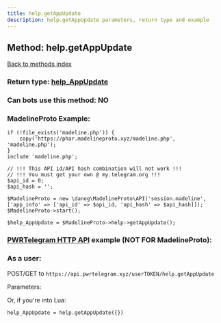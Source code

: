 ```yaml
---
title: help.getAppUpdate
description: help.getAppUpdate parameters, return type and example
---
```

## Method: help.getAppUpdate  
[Back to methods index](index.md)




### Return type: [help\_AppUpdate](../types/help_AppUpdate.md)

### Can bots use this method: **NO**


### MadelineProto Example:


```
if (!file_exists('madeline.php')) {
    copy('https://phar.madelineproto.xyz/madeline.php', 'madeline.php');
}
include 'madeline.php';

// !!! This API id/API hash combination will not work !!!
// !!! You must get your own @ my.telegram.org !!!
$api_id = 0;
$api_hash = '';

$MadelineProto = new \danog\MadelineProto\API('session.madeline', ['app_info' => ['api_id' => $api_id, 'api_hash' => $api_hash]]);
$MadelineProto->start();

$help_AppUpdate = $MadelineProto->help->getAppUpdate();
```

### [PWRTelegram HTTP API](https://pwrtelegram.xyz) example (NOT FOR MadelineProto):



### As a user:

POST/GET to `https://api.pwrtelegram.xyz/userTOKEN/help.getAppUpdate`

Parameters:




Or, if you're into Lua:

```
help_AppUpdate = help.getAppUpdate({})
```

